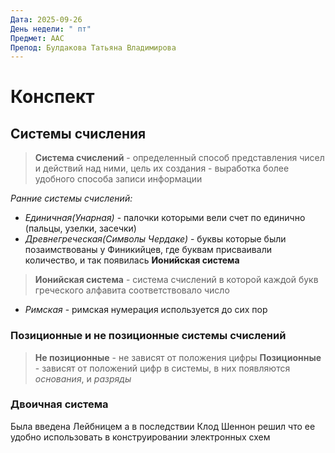 ```yaml
---
Дата: 2025-09-26
День недели: " пт"
Предмет: ААС
Препод: Булдакова Татьяна Владимирова
---
```

# Конспект

## Системы счисления


> **Система счислений** - определенный способ представления чисел и действий над ними, цель их создания - выработка более удобного способа записи информации

*Ранние системы счислений:*
- _Единичная(Унарная)_ - палочки которыми вели счет по единично (пальцы, узелки, засечки)
- _Древнегреческая(Символы Чердаке)_ - буквы которые были позаимствованы у Финикийцев, где буквам присваивали количество, и так появилась **Ионийская система**
>**Ионийская система** - система счислений в которой каждой букв греческого алфавита соответствовало число 
- _Римская_ - римская нумерация используется до сих пор

###  Позиционные и не позиционные системы счислений

> **Не позиционные** - не зависят от положения цифры
> **Позиционные** - зависят от положений цифр в системы, в них появляются *основания*, и *разряды*

### Двоичная система 

Была введена Лейбницем а в последствии Клод Шеннон решил что ее удобно использовать в конструировании электронных схем

